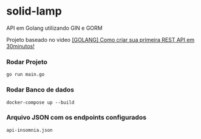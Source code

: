 # solid-lamp
API em Golang utilizando GIN e GORM

Projeto baseado no video <a href="https://www.youtube.com/watch?v=socM14c9Vfk">[GOLANG] Como criar sua primeira REST API em 30minutos!</a>

### Rodar Projeto

```
go run main.go
```

### Rodar Banco de dados

```
docker-compose up --build
```

### Arquivo JSON com os endpoints configurados

```
api-insomnia.json
```